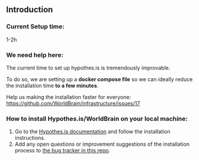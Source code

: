 ## Introduction

### Current Setup time: 
1-2h

### We need help here:
The current time to set up hypothes.is is tremendously improvable.

To do so, we are setting up a **docker compose file** so we can ideally reduce the installation time **to a few minutes**.

Help us making the installation faster for everyone: https://github.com/WorldBrain/infrastructure/issues/17


### How to install Hypothes.is/WorldBrain on your local machine:

 1. Go to the [Hypothes.is documentation](https://h.readthedocs.org/en/latest/hacking/install.html) and follow the installation instructions.
 2. Add any open questions or improvement suggestions of the installation process to [the bug tracker in this repo](https://github.com/WorldBrain/START-HERE/issues).




